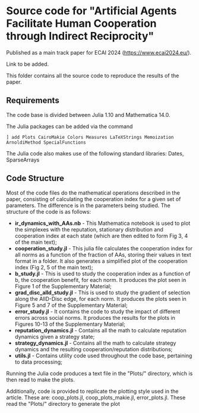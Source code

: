 # Source code for "Artificial Agents Facilitate Human Cooperation through Indirect Reciprocity"
Published as a main track paper for ECAI 2024 (https://www.ecai2024.eu/).

Link to be added.

This folder contains all the source code to reproduce the results of the paper.

## Requirements

The code base is divided between Julia 1.10 and Mathematica 14.0.

The Julia packages can be added via the command

```
] add Plots CairoMakie Colors Measures LaTeXStrings Memoization ArnoldiMethod SpecialFunctions
```

The Julia code also makes use of the following standard libraries: Dates, SparseArrays

## Code Structure

Most of the code files do the mathematical operations described in the paper, consisting of calculating the cooperation index for a given set of parameters. The difference is in the parameters being studied. The structure of the code is as follows:

* **ir_dynamics_with_AAs.nb** - This Mathematica notebook is used to plot the simplexes with the reputation, stationary distribution and cooperation index at each state (which are then edited to form Fig 3, 4 of the main text);
* **cooperation_study.jl** - This julia file calculates the cooperation index for all norms as a function of the fraction of AAs, storing their values in text format in a folder. It also generates a simplified plot of the cooperation index (Fig 2, 5 of the main text);
* **b_study.jl** - This is used to study the cooperation index as a function of b, the cooperation benefit, for each norm. It produces the plot seen in Figure 1 of the Supplementary Material;
* **grad_disc_alld_study.jl** - This is used to study the gradient of selection along the AllD-Disc edge, for each norm. It produces the plots seen in Figure 5 and 7 of the Supplementary Material;
* **error_study.jl** - It contains the code to study the impact of different errors across social norms. It produces the results for the plots in Figures 10-13 of the Supplementary Material;
* **reputation_dynamics.jl** - Contains all the math to calculate reputation dynamics given a strategy state;
* **strategy_dynamics.jl** - Contains all the math to calculate strategy dynamics and the resulting cooperation/reputation distributions;
* **utils.jl** - Contains utility code used throughout the code base, pertaining to data processing;

Running the Julia code produces a text file in the "Plots/<foldername>" directory, which is then read to make the plots.

Additionally, code is provided to replicate the plotting style used in the article. These are:
coop_plots.jl, coop_plots_makie.jl, error_plots.jl. 
These read the "Plots/<foldername>" directory to generate the plot
